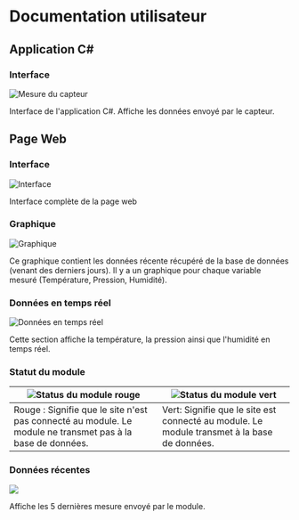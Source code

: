 # Documentation utilisateur

## Application C#

### Interface

![Mesure du capteur](https://github.com/julesstahli/Yoctopuce/tree/master/documentation/img/CapterData.PNG)

Interface de l'application C#. Affiche les données envoyé par le capteur.



## Page Web

### Interface

![Interface](https://github.com/julesstahli/Yoctopuce/tree/master/documentation/img/AllPage.PNG)

Interface complète de la page web



### Graphique

![Graphique](https://github.com/julesstahli/Yoctopuce/tree/master/documentation/img/DataGraphic.PNG)

Ce graphique contient les données récente récupéré de la base de données (venant des derniers jours). Il y a un graphique pour chaque variable mesuré (Température, Pression, Humidité).



### Données en temps réel

![Données en temps réel](https://github.com/julesstahli/Yoctopuce/tree/master/documentation/img/RealTimeData.PNG)

Cette section affiche la température, la pression ainsi que l'humidité en temps réel.



### Statut du module

| ![Status du module rouge](https://github.com/julesstahli/Yoctopuce/tree/master/documentation/img/StatusModule.PNG)              | ![Status du module vert](https://github.com/julesstahli/Yoctopuce/tree/master/documentation/img/StatusGreen.PNG)                |
| ------------------------------------------------------------ | ------------------------------------------------------------ |
| Rouge : Signifie que le site n'est pas connecté au module. Le module ne transmet pas à la base de données. | Vert: Signifie que le site est connecté au module. Le module transmet à la base de données. |



### Données récentes

![](https://github.com/julesstahli/Yoctopuce/tree/master/documentation/img/LastReads.PNG)

Affiche les 5 dernières mesure envoyé par le module.
